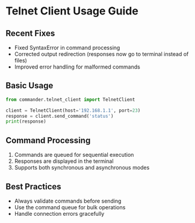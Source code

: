 # Telnet Client Usage Guide

## Recent Fixes
- Fixed SyntaxError in command processing
- Corrected output redirection (responses now go to terminal instead of files)
- Improved error handling for malformed commands

## Basic Usage
```python
from commander.telnet_client import TelnetClient

client = TelnetClient(host='192.168.1.1', port=23)
response = client.send_command('status')
print(response)
```

## Command Processing
1. Commands are queued for sequential execution
2. Responses are displayed in the terminal
3. Supports both synchronous and asynchronous modes

## Best Practices
- Always validate commands before sending
- Use the command queue for bulk operations
- Handle connection errors gracefully